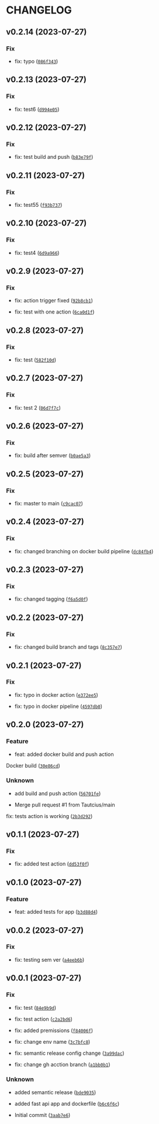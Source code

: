 # CHANGELOG



## v0.2.14 (2023-07-27)

### Fix

* fix: typo ([`086f343`](https://github.com/Tautcius/InKodus-home-task/commit/086f343a1b5b23a9ce17c0914e2887de0174e533))


## v0.2.13 (2023-07-27)

### Fix

* fix: test6 ([`d994e05`](https://github.com/Tautcius/InKodus-home-task/commit/d994e05d5924c43f05d99a34ec0744b0ffb6ae37))


## v0.2.12 (2023-07-27)

### Fix

* fix: test build and push ([`b83e79f`](https://github.com/Tautcius/InKodus-home-task/commit/b83e79f86ae8e890fcb8f9e122ec260240f010a5))


## v0.2.11 (2023-07-27)

### Fix

* fix: test55 ([`f93b737`](https://github.com/Tautcius/InKodus-home-task/commit/f93b737440f3959cbf1238b2093f6d481e48e3ec))


## v0.2.10 (2023-07-27)

### Fix

* fix: test4 ([`6d9a966`](https://github.com/Tautcius/InKodus-home-task/commit/6d9a966b3f5374f1fa775685aa70a84a24b04263))


## v0.2.9 (2023-07-27)

### Fix

* fix: action trigger fixed ([`92b8cb1`](https://github.com/Tautcius/InKodus-home-task/commit/92b8cb18062ff32438a6859e781d14715896cadf))

* fix: test with one action ([`6ca0d1f`](https://github.com/Tautcius/InKodus-home-task/commit/6ca0d1fc4e8f4276e39f306b28c97e7a15aface6))


## v0.2.8 (2023-07-27)

### Fix

* fix: test ([`582f10d`](https://github.com/Tautcius/InKodus-home-task/commit/582f10db4d1ddc29f431899d76cfaf7d878455cd))


## v0.2.7 (2023-07-27)

### Fix

* fix: test 2 ([`06d7f7c`](https://github.com/Tautcius/InKodus-home-task/commit/06d7f7cebce2cd1a5f7e0eae51087ead2ed89fc6))


## v0.2.6 (2023-07-27)

### Fix

* fix: build after semver ([`b0ae5a3`](https://github.com/Tautcius/InKodus-home-task/commit/b0ae5a3c6ec2c29a92cf64eb052cdc9f10f33b6f))


## v0.2.5 (2023-07-27)

### Fix

* fix: master to main ([`c9cac07`](https://github.com/Tautcius/InKodus-home-task/commit/c9cac078b79169e42bb000ca047b2284e7309478))


## v0.2.4 (2023-07-27)

### Fix

* fix: changed branching on docker build pipeline ([`dc84fb4`](https://github.com/Tautcius/InKodus-home-task/commit/dc84fb47f5a144c13c0ac338c6ee122a79e398d2))


## v0.2.3 (2023-07-27)

### Fix

* fix: changed tagging ([`f6a5d0f`](https://github.com/Tautcius/InKodus-home-task/commit/f6a5d0f7ffca9ff9d039f48a35b0e4794cf63a86))


## v0.2.2 (2023-07-27)

### Fix

* fix: changed build branch and tags ([`8c357e7`](https://github.com/Tautcius/InKodus-home-task/commit/8c357e7cbf0f7fad4ef96e48de96cde4e37764e2))


## v0.2.1 (2023-07-27)

### Fix

* fix: typo in docker action ([`e372ee5`](https://github.com/Tautcius/InKodus-home-task/commit/e372ee5515c1ef12f7e2001be7cc79fc3fa07522))

* fix: typo in docker pipeline ([`4597db0`](https://github.com/Tautcius/InKodus-home-task/commit/4597db01de38a9d96fff93c64de80b3ab117911a))


## v0.2.0 (2023-07-27)

### Feature

* feat: added docker build and push action

Docker build ([`30e86cd`](https://github.com/Tautcius/InKodus-home-task/commit/30e86cd086172239f7944edc6db468152179a0a5))

### Unknown

* add  build and push action ([`56701fe`](https://github.com/Tautcius/InKodus-home-task/commit/56701fed62d614fe1b25a8da9163508918cb39ae))

* Merge pull request #1 from Tautcius/main

fix: tests action is working ([`2b3d292`](https://github.com/Tautcius/InKodus-home-task/commit/2b3d292045b19d7f4f1867cfe8432c1b2257503c))


## v0.1.1 (2023-07-27)

### Fix

* fix: added test action ([`dd53f0f`](https://github.com/Tautcius/InKodus-home-task/commit/dd53f0f2c807d78401ca0e0a07d90e730c397426))


## v0.1.0 (2023-07-27)

### Feature

* feat: added tests for app ([`b3d88d4`](https://github.com/Tautcius/InKodus-home-task/commit/b3d88d446e2951be0c38a41251ad83239db3a00d))


## v0.0.2 (2023-07-27)

### Fix

* fix: testing sem ver ([`a4eeb6b`](https://github.com/Tautcius/InKodus-home-task/commit/a4eeb6befc777cc9692f3466c5ce5df764e1618d))


## v0.0.1 (2023-07-27)

### Fix

* fix: test ([`84e9b9d`](https://github.com/Tautcius/InKodus-home-task/commit/84e9b9d7fcd4b8b2081e40c5594fb8b02414e1a9))

* fix: test action ([`c2a2bd6`](https://github.com/Tautcius/InKodus-home-task/commit/c2a2bd669f4ac30444af6f3d3e5cac11314d1c3e))

* fix: added premissions ([`f84006f`](https://github.com/Tautcius/InKodus-home-task/commit/f84006fba989f66ff6b034aa94efa626a26739ba))

* fix: change env name ([`3c7bfc8`](https://github.com/Tautcius/InKodus-home-task/commit/3c7bfc80d7688e7d621ea4e5215061e74cc749ed))

* fix: semantic release config change ([`3a99dac`](https://github.com/Tautcius/InKodus-home-task/commit/3a99dace8675b4eb1de6817644e83e7dbb868017))

* fix: change gh acction branch ([`a1bb0b1`](https://github.com/Tautcius/InKodus-home-task/commit/a1bb0b1c59c805169f40d9571596359a86b0e658))

### Unknown

* added semantic release ([`bde9035`](https://github.com/Tautcius/InKodus-home-task/commit/bde9035f11c4b7238b2a34ece7b01e6fe334b9f5))

* added fast api app and dockerfile ([`b6c6f6c`](https://github.com/Tautcius/InKodus-home-task/commit/b6c6f6cde8db47b995c3e74e381cb575635d08c9))

* Initial commit ([`3aab7e6`](https://github.com/Tautcius/InKodus-home-task/commit/3aab7e6621a050b7b0c27bb244bf61b19b24ce0b))
